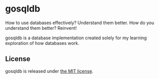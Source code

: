 # gosqldb

How to use databases effectively? Understand them better. 
How do you understand them better? Reinvent! 

gosqldb is a database implementation created solely for my learning exploration of how databases work.

## License 

gosqldb is released under [the MIT license](LICENSE).
